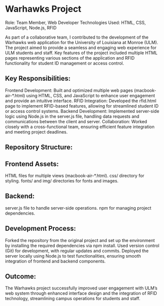 # Warhawks Project
Role: Team Member, Web Developer
Technologies Used: HTML, CSS, JavaScript, Node.js, RFID

As part of a collaborative team, I contributed to the development of the Warhawks web application for the University of Louisiana at Monroe (ULM). The project aimed to provide a seamless and engaging web experience for ULM students and staff. Key features of the project included multiple HTML pages representing various sections of the application and RFID functionality for student ID management or access control.

## Key Responsibilities:
Frontend Development: Built and optimized multiple web pages (macbook-air-*.html) using HTML, CSS, and JavaScript to enhance user engagement and provide an intuitive interface.
RFID Integration: Developed the rfid.html page to implement RFID-based features, allowing for streamlined student ID or access control systems.
Backend Development: Implemented server-side logic using Node.js in the server.js file, handling data requests and communications between the client and server.
Collaboration: Worked closely with a cross-functional team, ensuring efficient feature integration and meeting project deadlines.

## Repository Structure:

## Frontend Assets:
HTML files for multiple views (macbook-air-*.html).
css/ directory for styling.
fonts/ and img/ directories for fonts and images.

## Backend:
server.js file to handle server-side operations.
npm for managing project dependencies.

## Development Process:
Forked the repository from the original project and set up the environment by installing the required dependencies via npm install.
Used version control (Git) for development, with regular updates and commits.
Deployed the server locally using Node.js to test functionalities, ensuring smooth integration of frontend and backend components.

## Outcome:
The Warhawks project successfully improved user engagement with ULM’s web system through enhanced interface design and the integration of RFID technology, streamlining campus operations for students and staff.
